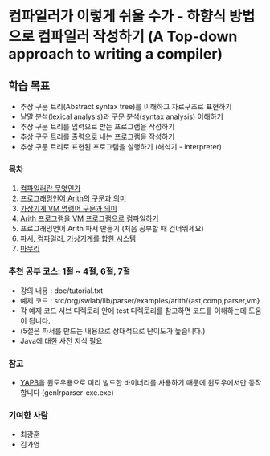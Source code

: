 # 컴파일러가 이렇게 쉬울 수가 - 하향식 방법으로 컴파일러 작성하기 (A Top-down approach to writing a compiler)

## 학습 목표
- 추상 구문 트리(Abstract syntax tree)를 이해하고 자료구조로 표현하기
- 낱말 분석(lexical analysis)과 구문 분석(syntax analysis) 이해하기
- 추상 구문 트리를 입력으로 받는 프로그램을 작성하기 
- 추상 구문 트리를 출력으로 내는 프로그램을 작성하기
- 추상 구문 트리로 표현된 프로그램을 실행하기 (해석기 - interpreter)

### 목차
 1. [컴파일러란 무엇인가](/doc/chap01.md)
 2. [프로그래밍언어 Arith의 구문과 의미](/doc/chap02.md)
 3. [가상기계 VM 명령어 구문과 의미](/doc/chap03.md)
 4. [Arith 프로그램을 VM 프로그램으로 컴파일하기](/doc/chap04.md)
 5. 프로그래밍언어 Arith 파서 만들기 (처음 공부할 때 건너뛰세요)
 6. [파서, 컴파일러, 가상기계를 합한 시스템](/doc/chap06.md)
 7. [마무리](/doc/chap07.md)


### 추천 공부 코스: 1절 ~ 4절, 6절, 7절
 - 강의 내용 : doc/tutorial.txt
 - 예제 코드 : src/org/swlab/lib/parser/examples/arith/{ast,comp,parser,vm}
 - 각 예제 코드 서브 디렉토리 안에 test 디렉토리를 참고하면 코드를 이해하는데 도움이 됩니다.
 - (5절은 파서를 만드는 내용으로 상대적으로 난이도가 높습니다.)
 - Java에 대한 사전 지식 필요

### 참고
 - [YAPB](https://github.com/kwanghoon/yapb)을 윈도우용으로 미리 빌드한 바이너리를 사용하기 때문에 윈도우에서만 동작합니다 (genlrparser-exe.exe)

### 기여한 사람
- 최광훈
- 김가영
 
